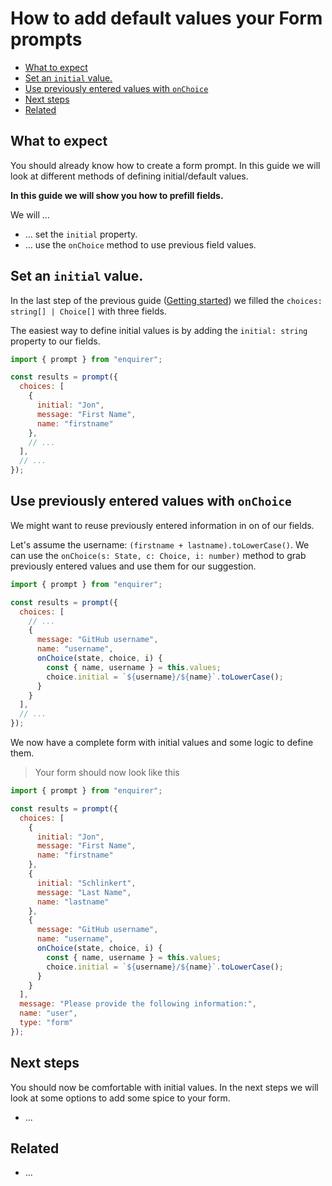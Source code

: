 # How to add default values your Form prompts

<!-- toc -->

- [What to expect](#what-to-expect)
- [Set an `initial` value.](#set-an-initial-value)
- [Use previously entered values with `onChoice`](#use-previously-entered-values-with-onchoice)
- [Next steps](#next-steps)
- [Related](#related)

<!-- tocstop -->

## What to expect

You should already know how to create a form prompt. In this guide we will look
at different methods of defining initial/default values.

**In this guide we will show you how to prefill fields.**

We will …

* … set the `initial` property.
* … use the `onChoice` method to use previous field values.

## Set an `initial` value.

In the last step of the previous guide ([Getting started][getting-started]) we 
filled the `choices: string[] | Choice[]` with three fields.

The easiest way to define initial values is by adding the `initial: string` 
property to our fields.

```js
import { prompt } from "enquirer";

const results = prompt({
  choices: [
    {
      initial: "Jon",
      message: "First Name",
      name: "firstname"
    },
    // ...
  ],
  // ...
});
```

## Use previously entered values with `onChoice`

We might want to reuse previously entered information in on of our fields.

Let's assume the username: `(firstname + lastname).toLowerCase()`. We can use the
`onChoice(s: State, c: Choice, i: number)` method to grab previously entered values
and use them for our suggestion.

```js
import { prompt } from "enquirer";

const results = prompt({
  choices: [
    // ...
    {
      message: "GitHub username",
      name: "username",
      onChoice(state, choice, i) {
        const { name, username } = this.values;
        choice.initial = `${username}/${name}`.toLowerCase();
      }
    }
  ],
  // ...
});
```

We now have a complete form with initial values and some logic to define them.

> Your form should now look like this

```js
import { prompt } from "enquirer";

const results = prompt({
  choices: [
    {
      initial: "Jon",
      message: "First Name",
      name: "firstname"
    },
    {
      initial: "Schlinkert",
      message: "Last Name",
      name: "lastname"
    },
    {
      message: "GitHub username",
      name: "username",
      onChoice(state, choice, i) {
        const { name, username } = this.values;
        choice.initial = `${username}/${name}`.toLowerCase();
      }
    }
  ],
  message: "Please provide the following information:",
  name: "user",
  type: "form"
});
```


## Next steps

You should now be comfortable with initial values. In the next steps we will
look at some options to add some spice to your form.

* ...


## Related

* ...

[getting-started]: https://github.com/enquirer/enquirer/tree/master/docs/form/getting-started.md

